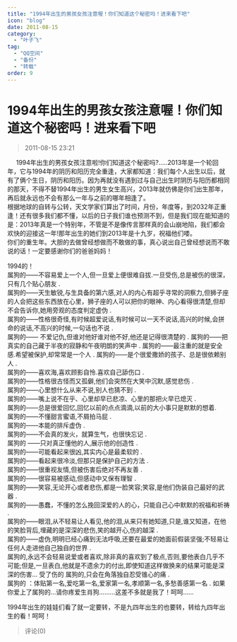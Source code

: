 ```yaml
---
title: "1994年出生的男孩女孩注意喔！你们知道这个秘密吗！进来看下吧"
icon: "blog"
date: 2011-08-15
category:
  - "叶子飞"
tag:
  - "QQ空间"
  - "备份"
  - "转载"
order: 9
---
```

# 1994年出生的男孩女孩注意喔！你们知道这个秘密吗！进来看下吧
> 2011-08-15 23:21


     1994年出生的男孩女孩注意啦!你们知道这个秘密吗?.....2013年是一个轮回年，它与1994年的阴历和阳历完全重逢，大家都知道：我们每个人出生以后，就有了俩个生日，阴历和阳历。因为再就没有遇到过与自己出生时阴历与阳历都相同的那天，不得不替1994年出生的男生女生高兴，2013年就仿佛是你们出生那年，再后就永远也不会有那么一年与之前的哪年相逢了。  
根据地球的自转与公转，天文学家们算出了时间，月份，年度等，到2032年正重逢！还有很多我们都不懂，以后的日子我们谁也预测不到，但是我们现在能知道的是：2013年真是一个特别年，不管是不是像传言那样真的会山崩地陷，我们都会欢快的迎接这一年!那年出生的她们到2013年是十九岁，祝福他们喽。  
你们的重生年。大胆的去做曾经想做而不敢做的事，真心说出自己曾经想说而不敢说的话！一定要感谢你们的爸爸妈妈！  
  
  
1994的！  
属狗的——不容易爱上一个人,但一旦爱上便很难自拔.一旦受伤,总是被伤的很深，只有几个贴心朋友 .  
属狗的——天生敏锐,与生具备的第六感,对人的内心有超乎寻常的洞察力,但狮子座的人会把这些东西放在心里，狮子座的人可以把你的眼神、内心看得很清楚,但却不会告诉你,她用旁观的态度判定虚伪 .  
属狗的——性格很奇怪,有时候超爱说话,有时候可以一天不说话,高兴的时候,会拼命的说话,不高兴的时候,一句话也不说 .  
属狗的—— 不爱记仇,但谁对他好谁对他不好,他还是记得很清楚的 . 属狗的——把真实的自己藏于半夜的寂静和午夜明朗的笑声中 . 属狗的——最注重的就是安全感.希望被保护,却常常是一个人 . 属狗的——是个很爱撒娇的孩子、总是很依赖别人 .  
属狗的——喜欢海,喜欢顾影自怜.喜欢自己舔伤口 .  
属狗的——性格很古怪而又孤僻,他们会突然在大笑中沉默,感觉悲伤 .  
属狗的——心里想什么从来不说,别人也猜不到 .  
属狗的——嘴上说不在乎、心里却早已悲凉、心里的那把火早已熄灭 .  
属狗的——总是很爱回忆,回忆以前的点点滴滴,以前的大小事只是默默的想着.  
属狗的——不懂甜言蜜语,不屑拍马屁 .  
属狗的——本能的排斥虚伪 .  
属狗的——不会真的发火，就算生气，也很快忘记 .  
属狗的 ——只对真正懂他的人,展示他的创造性 .  
属狗的——可能看起来很凶,其实内心是最柔软的 .  
属狗的——看起来很冷淡,但那只是保护自己的方法 .  
属狗的——很重视友情,但被伤害后绝对不再友善 .  
属狗的——很容易被感动,但感动中又保有理智 .  
属狗的——笑容,无论开心或者悲伤,都是一脸笑容;笑容,是他们伪装自己最好的武器 .  
属狗的——愚蠢，不懂的怎么挽回深爱的人的心，只能自己心中默默的祝福和祈祷 .  
属狗的——眼泪,从不轻易让人看见,他的泪,从来只有她知道,只是,谁又知道，在他的笑脸背后,埋藏的是深深的悲伤,笑的越开心,伤的越深 .  
属狗的——虚伪,明明已经心痛到无法呼吸,还要在最爱的她面前假装坚强;不轻易让任何人走进他自己独自的世界 .  
属狗的,永远不会轻易说爱或者喜欢,除非真的喜欢到了极点,否则,要他表白几乎不可能;但是,一旦表白,他就是不遗余力的付出,即使知道这样做换来的结果可能是深深的伤害... 受了伤的 属狗的,只会在角落独自忍受锥心的痛 .  
属狗的 ：体贴第一名,爱吃第一名,爱家第一名,孝顺第一名,多愁善感第一名 . 如果你爱上了属狗的…请你疼爱生肖狗………这差不多就是我了！呵呵……  
  
1994年出生的娃娃们看了就一定要转，不是九四年出生的也要转，转给九四年出生的看！呵呵！
> 评论(0)


